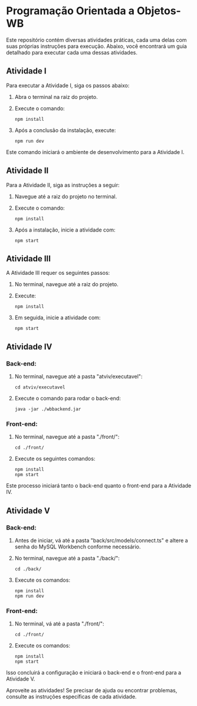 # Programação Orientada a Objetos- WB

Este repositório contém diversas atividades práticas, cada uma delas com suas próprias instruções para execução. Abaixo, você encontrará um guia detalhado para executar cada uma dessas atividades.

## Atividade I

Para executar a Atividade I, siga os passos abaixo:

1. Abra o terminal na raiz do projeto.
2. Execute o comando:

    ```
    npm install
    ```

3. Após a conclusão da instalação, execute:

    ```
    npm run dev
    ```

Este comando iniciará o ambiente de desenvolvimento para a Atividade I.

## Atividade II

Para a Atividade II, siga as instruções a seguir:

1. Navegue até a raiz do projeto no terminal.
2. Execute o comando:

    ```
    npm install
    ```

3. Após a instalação, inicie a atividade com:

    ```
    npm start
    ```

## Atividade III

A Atividade III requer os seguintes passos:

1. No terminal, navegue até a raiz do projeto.
2. Execute:

    ```
    npm install
    ```

3. Em seguida, inicie a atividade com:

    ```
    npm start
    ```

## Atividade IV

### Back-end:

1. No terminal, navegue até a pasta "atviv/executavel":

    ```
    cd atviv/executavel
    ```

2. Execute o comando para rodar o back-end:

    ```
    java -jar ./wbbackend.jar
    ```

### Front-end:

1. No terminal, navegue até a pasta "./front/":

    ```
    cd ./front/
    ```

2. Execute os seguintes comandos:

    ```
    npm install
    npm start
    ```

Este processo iniciará tanto o back-end quanto o front-end para a Atividade IV.

## Atividade V

### Back-end:

1. Antes de iniciar, vá até a pasta "back/src/models/connect.ts" e altere a senha do MySQL Workbench conforme necessário.
2. No terminal, navegue até a pasta "./back/":

    ```
    cd ./back/
    ```

3. Execute os comandos:

    ```
    npm install
    npm run dev
    ```

### Front-end:

1. No terminal, vá até a pasta "./front/":

    ```
    cd ./front/
    ```

2. Execute os comandos:

    ```
    npm install
    npm start
    ```

Isso concluirá a configuração e iniciará o back-end e o front-end para a Atividade V.

Aproveite as atividades! Se precisar de ajuda ou encontrar problemas, consulte as instruções específicas de cada atividade.
